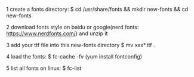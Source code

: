 1 create a fonts directory:
    $ cd /usr/share/fonts && mkdir new-fonts && cd new-fonts

2 download fonts style on baidu or google(nerd fonts: https://www.nerdfonts.com/) and unzip it

3 add your ttf file into this new-fonts directory
    $ mv xxx*.ttf .

4 load the fonts:
    $ fc-cache -fv (yum install fontconfig)

5 list all fonts on linux:
    $ fc-list
